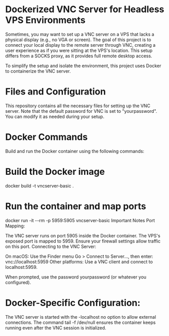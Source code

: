 # Dockerized VNC Server for Headless VPS Environments
Sometimes, you may want to set up a VNC server on a VPS that lacks a physical display (e.g., no VGA or screen). The goal of this project is to connect your local display to the remote server through VNC, creating a user experience as if you were sitting at the VPS's location. This setup differs from a SOCKS proxy, as it provides full remote desktop access.

To simplify the setup and isolate the environment, this project uses Docker to containerize the VNC server.

# Files and Configuration
This repository contains all the necessary files for setting up the VNC server. Note that the default password for VNC is set to "yourpassword". You can modify it as needed during your setup.

# Docker Commands
Build and run the Docker container using the following commands:

# Build the Docker image
docker build -t vncserver-basic .

# Run the container and map ports
docker run -it --rm -p 5959:5905 vncserver-basic
Important Notes
Port Mapping:

The VNC server runs on port 5905 inside the Docker container.
The VPS's exposed port is mapped to 5959. Ensure your firewall settings allow traffic on this port.
Connecting to the VNC Server:

On macOS: Use the Finder menu Go > Connect to Server..., then enter:
vnc://localhost:5959
Other platforms: Use a VNC client and connect to localhost:5959.

When prompted, use the password yourpassword (or whatever you configured).

# Docker-Specific Configuration:

The VNC server is started with the -localhost no option to allow external connections.
The command tail -f /dev/null ensures the container keeps running even after the VNC session is initialized.
